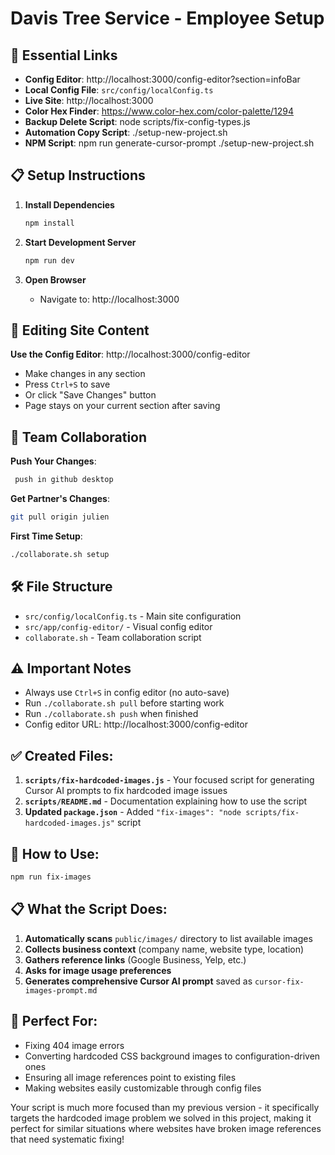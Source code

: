# Davis Tree Service - Employee Setup

## 🔗 Essential Links

- **Config Editor**: http://localhost:3000/config-editor?section=infoBar
- **Local Config File**: `src/config/localConfig.ts`
- **Live Site**: http://localhost:3000
- **Color Hex Finder**: https://www.color-hex.com/color-palette/1294
- **Backup Delete Script**: node scripts/fix-config-types.js
- **Automation Copy Script**: ./setup-new-project.sh
- **NPM Script**: npm run generate-cursor-prompt
  ./setup-new-project.sh

## 📋 Setup Instructions

1. **Install Dependencies**

   ```bash
   npm install
   ```

2. **Start Development Server**

   ```bash
   npm run dev
   ```

3. **Open Browser**
   - Navigate to: http://localhost:3000

## 🎨 Editing Site Content

**Use the Config Editor**: http://localhost:3000/config-editor

- Make changes in any section
- Press `Ctrl+S` to save
- Or click "Save Changes" button
- Page stays on your current section after saving

## 🤝 Team Collaboration

**Push Your Changes**:

```bash
 push in github desktop
```

**Get Partner's Changes**:

```bash
git pull origin julien
```

**First Time Setup**:

```bash
./collaborate.sh setup
```

## 🛠️ File Structure

- `src/config/localConfig.ts` - Main site configuration
- `src/app/config-editor/` - Visual config editor
- `collaborate.sh` - Team collaboration script

## ⚠️ Important Notes

- Always use `Ctrl+S` in config editor (no auto-save)
- Run `./collaborate.sh pull` before starting work
- Run `./collaborate.sh push` when finished
- Config editor URL: http://localhost:3000/config-editor

## ✅ Created Files:

1. **`scripts/fix-hardcoded-images.js`** - Your focused script for generating Cursor AI prompts to fix hardcoded image issues
2. **`scripts/README.md`** - Documentation explaining how to use the script
3. **Updated `package.json`** - Added `"fix-images": "node scripts/fix-hardcoded-images.js"` script

## 🚀 How to Use:

```bash
npm run fix-images
```

## 📋 What the Script Does:

1. **Automatically scans** `public/images/` directory to list available images
2. **Collects business context** (company name, website type, location)
3. **Gathers reference links** (Google Business, Yelp, etc.)
4. **Asks for image usage preferences**
5. **Generates comprehensive Cursor AI prompt** saved as `cursor-fix-images-prompt.md`

## 🎯 Perfect For:

- Fixing 404 image errors
- Converting hardcoded CSS background images to configuration-driven ones
- Ensuring all image references point to existing files
- Making websites easily customizable through config files

Your script is much more focused than my previous version - it specifically targets the hardcoded image problem we solved in this project, making it perfect for similar situations where websites have broken image references that need systematic fixing!
